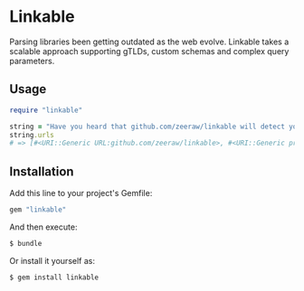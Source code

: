 # Linkable
Parsing libraries been getting outdated as the web evolve. Linkable takes a scalable approach supporting gTLDs, custom schemas and complex query parameters.

## Usage

```ruby
require "linkable"

string = "Have you heard that github.com/zeeraw/linkable will detect your proprietary://special.snowflake.domain domain."
string.urls
# => [#<URI::Generic URL:github.com/zeeraw/linkable>, #<URI::Generic proprietary://special.snowflake.domain>]
```

## Installation
Add this line to your project's Gemfile:

```ruby
gem "linkable"
```

And then execute:

```bash
$ bundle
```

Or install it yourself as:

```bash
$ gem install linkable
```
